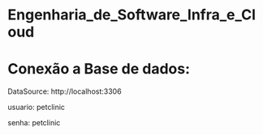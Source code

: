 # Engenharia_de_Software_Infra_e_Cloud
# Conexão a Base de dados:

DataSource: http://localhost:3306

usuario: petclinic

senha: petclinic